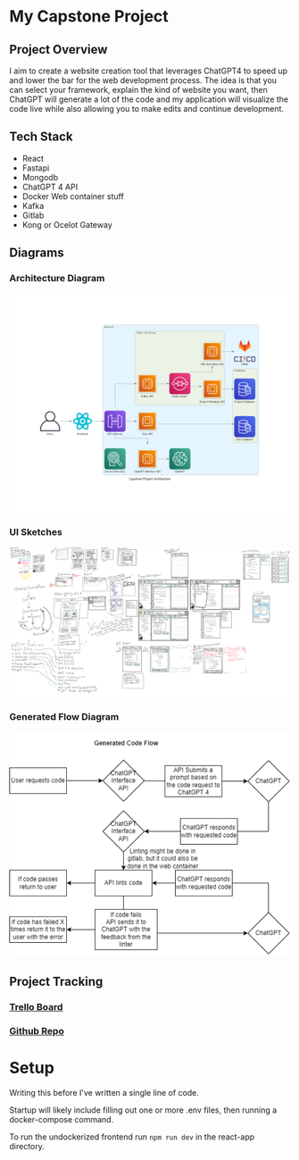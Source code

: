 # My Capstone Project

## Project Overview
I aim to create a website creation tool that leverages ChatGPT4 to speed up and lower the bar for the web development process. The idea is that you can select your framework, explain the kind of website you want, then ChatGPT will generate a lot of the code and my application will visualize the code live while also allowing you to make edits and continue development.

## Tech Stack
-	React
-	Fastapi
-	Mongodb
-	ChatGPT 4 API
-	Docker Web container stuff
-	Kafka
-	Gitlab
-	Kong or Ocelot Gateway

## Diagrams

### Architecture Diagram

![Architecture Diagram](./Documents/Display%20Material/capstone_project_architecture_4.png)

### UI Sketches

![UI Sketches](./Documents/Display%20Material/UI_plans_crop.png)


### Generated Flow Diagram

![Data Flow Diagram](./Documents/Display%20Material/finalCodeFlowDiagram.png)

## Project Tracking

### [Trello Board](https://trello.com/b/3BbQwCmk/capstone-webbie)

### [Github Repo](localhost:3000)

# Setup

Writing this before I've written a single line of code.

Startup will likely include filling out one or more .env files, then running a docker-compose command.

To run the undockerized frontend run `npm run dev` in the react-app directory.